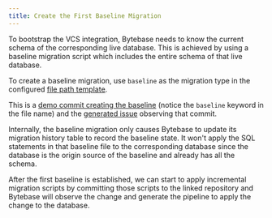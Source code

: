 ```yaml
---
title: Create the First Baseline Migration
---
```


To bootstrap the VCS integration, Bytebase needs to know the current schema of the corresponding live database. This is achieved by using a baseline migration script which includes the entire schema of that live database.

To create a baseline migration, use `baseline` as the migration type in the configured [file path template](/docs/vcs-integration/name-and-organize-schema-files#file-path-template).

This is a [demo commit creating the baseline](https://gitlab.bytebase.com/bytebase-demo/shop/-/commit/da90a2510eccd051ad14e4b89ca904d733169a39) (notice the `baseline` keyword in the file name) and the [generated issue](https://demo.bytebase.com/issue/create-product-table-13002) observing that commit.

<HintBlock type="info">

Internally, the baseline migration only causes Bytebase to update its migration history table to record the baseline state. It won't apply the SQL statements in that baseline file to the corresponding database since the database is the origin source of the baseline and already has all the schema.

</HintBlock>

After the first baseline is established, we can start to apply incremental migration scripts by committing those scripts to the linked repository and Bytebase will observe the change and generate the pipeline to apply the change to the database.
